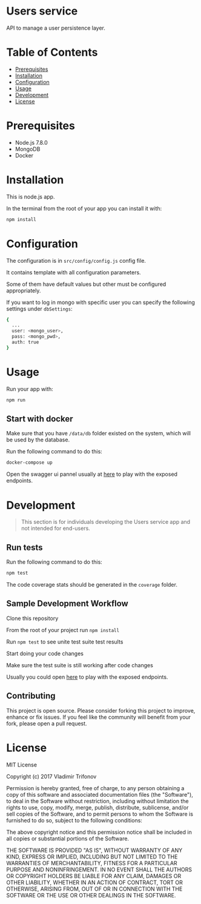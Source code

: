 # Users service

API to manage a user persistence layer.

# Table of Contents

- [Prerequisites](#prerequisites)
- [Installation](#installation)
- [Configuration](#configuration)
- [Usage](#usage)
- [Development](#development)
- [License](#license)

# Prerequisites
- Node.js 7.8.0
- MongoDB
- Docker

# Installation
This is node.js app.

In the terminal from the root of your app you can install it with:

```sh 
npm install
```

# Configuration
The configuration is in `src/config/config.js` config file.

It contains template with all configuration parameters.

Some of them have default values but other must be configured appropriately.

If you want to log in mongo with specific user you can specify the following settings under `dbSettings`:
```sh
{
  ...
  user: <mongo_user>,
  pass: <mongo_pwd>,
  auth: true
}
```

# Usage
Run your app with:
```sh 
npm run
```

## Start with docker
Make sure that you have `/data/db` folder existed on the system, which will be used by the database.

Run the following command to do this:
```sh
docker-compose up
```

Open the swagger ui pannel usually at [here](http://localhost:3000/api-docs) to play with the exposed endpoints.

# Development
> This section is for individuals developing the Users service app and not intended for end-users.

## Run tests
Run the following command to do this:
```sh
npm test
```

The code coverage stats should be generated in the `coverage` folder.

## Sample Development Workflow

Clone this repository

From the root of your project run `npm install`

Run `npm test` to see unite test suite test results

Start doing your code changes

Make sure the test suite is still working after code changes

Usually you could open [here](http://localhost:3000/api-docs) to play with the exposed endpoints.

## Contributing 

This project is open source. Please consider forking this project to improve, enhance or fix issues. If you feel like the community will benefit from your fork, please open a pull request.

# License

MIT License

Copyright (c) 2017 Vladimir Trifonov

Permission is hereby granted, free of charge, to any person obtaining a copy of this software and associated documentation files (the "Software"), to deal
in the Software without restriction, including without limitation the rights to use, copy, modify, merge, publish, distribute, sublicense, and/or sell
copies of the Software, and to permit persons to whom the Software is furnished to do so, subject to the following conditions:

The above copyright notice and this permission notice shall be included in all
copies or substantial portions of the Software.

THE SOFTWARE IS PROVIDED "AS IS", WITHOUT WARRANTY OF ANY KIND, EXPRESS OR IMPLIED, INCLUDING BUT NOT LIMITED TO THE WARRANTIES OF MERCHANTABILITY,
FITNESS FOR A PARTICULAR PURPOSE AND NONINFRINGEMENT. IN NO EVENT SHALL THE AUTHORS OR COPYRIGHT HOLDERS BE LIABLE FOR ANY CLAIM, DAMAGES OR OTHER
LIABILITY, WHETHER IN AN ACTION OF CONTRACT, TORT OR OTHERWISE, ARISING FROM, OUT OF OR IN CONNECTION WITH THE SOFTWARE OR THE USE OR OTHER DEALINGS IN THE SOFTWARE.
